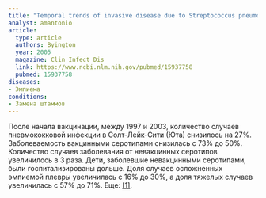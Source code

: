 ```yaml
---
title: "Temporal trends of invasive disease due to Streptococcus pneumoniae among children in the intermountain west: emergence of nonvaccine serogroups"
analyst: amantonio
article:
  type: article
  authors: Byington
  year: 2005
  magazine: Clin Infect Dis
  link: https://www.ncbi.nlm.nih.gov/pubmed/15937758
  pubmed: 15937758
diseases:
- Эмпиема
conditions:
- Замена штаммов
---
```


После начала вакцинации, между 1997 и 2003, количество случаев пневмококковой инфекции в Солт-Лейк-Сити (Юта) снизилось на 27%. Заболеваемость вакцинными серотипами снизилась с 73% до 50%. Количество случаев заболевания от невакцинных серотипов увеличилось в 3 раза. Дети, заболевшие невакцинными серотипами, были госпитализированы дольше.
Доля случаев осложненных эмпиемой плевры увеличилась с 16% до 30%, а доля тяжелых случаев увеличилась с 57% до 71%. Еще: [[1]](https://www.ncbi.nlm.nih.gov/pubmed/16511389).
